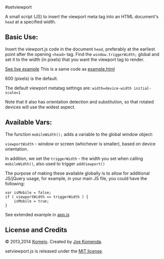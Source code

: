 #setviewport

A small script (JS) to insert the viewport meta tag into an HTML document's `head` at a specified width.


## Basic Use:

Insert the viewport.js code in the document `head`, preferably at the earliest point after the opening `<head>` tag.
Find the `window.triggerWidth;` global and set it to the width (in pixels) that you want the viewport tag to render.

[See live example](http://komejo.com/setviewport/example.html) This is a same code as [example.html](https://github.com/komejo/setviewport/blob/master/example.html)


600 (pixels) is the default.

The default viewport metatag settings are: `width=device-width initial-scale=1`

Note that it also has orientation detection and substitution, so that rotated devices will use the widest aspect.


## Available Vars:

The function `mobileWidth();` adds a variable to the global window object:

`viewportWidth` - window or screen (whichever is smaller), based on device orientation.

In addition, we set the `triggerWidth` -  the width you set when calling `mobileWidth()`, also used to trigger `addViewport()`

The purpose of making these available globally is to allow for additional JS/jQuery usage, for example, in your main JS file, you could have the following:

    var isMobile = false;
    if ( viewportWidth <= triggerWidth ) {
        isMobile = true;
    }

See extended example in [app.js](https://github.com/komejo/setviewport/blob/master/app.js)

## License and Credits

© 2013,2014 <a href="https://github.com/komejo">Komejo</a>. Created by <a href="http://twitter.com/KomejoDev">Joe Komenda</a>.

setviewport.js is released under the <a href="http://opensource.org/licenses/MIT">MIT license</a>.
